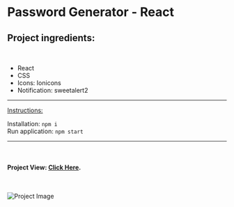 # Password Generator - React

## Project ingredients:

<br/>

- React
- CSS
- Icons: Ionicons
- Notification: sweetalert2

---

<u>Instructions:</u>

Installation: `npm i`
<br/>
Run application: `npm start`

---

<br/>

#### Project View: [Click Here](https://korenstudios-password-generator.netlify.app/).

<br/>

![Project Image](https://res.cloudinary.com/korenstudios/image/upload/v1654779088/Projects%20View/password-generator_ahi2ly.png)
